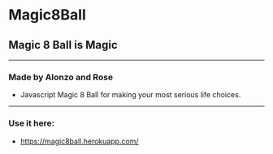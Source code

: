# Magic8Ball

## Magic 8 Ball is Magic
* * *
### Made by Alonzo and Rose
* Javascript Magic 8 Ball for making your most serious life choices.
* * *
### Use it here:
* https://magic8ball.herokuapp.com/
